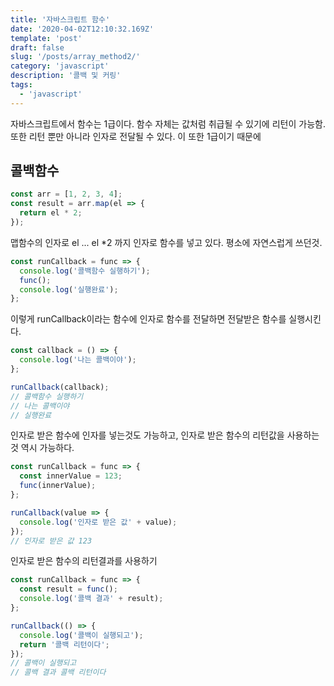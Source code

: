 ```yaml
---
title: '자바스크립트 함수'
date: '2020-04-02T12:10:32.169Z'
template: 'post'
draft: false
slug: '/posts/array_method2/'
category: 'javascript'
description: '콜백 및 커링'
tags:
  - 'javascript'
---
```


자바스크립트에서 함수는 1급이다. 함수 자체는 값처럼 취급될 수 있기에 리턴이 가능함. 또한 리턴 뿐만 아니라 인자로 전달될 수 있다. 이 또한 1급이기 때문에

## 콜백함수

```js
const arr = [1, 2, 3, 4];
const result = arr.map(el => {
  return el * 2;
});
```

맵함수의 인자로 el ... el \*2 까지 인자로 함수를 넣고 있다. 평소에 자연스럽게 쓰던것.

```js
const runCallback = func => {
  console.log('콜백함수 실행하기');
  func();
  console.log('실행완료');
};
```

이렇게 runCallback이라는 함수에 인자로 함수를 전달하면 전달받은 함수를 실행시킨다.

```js
const callback = () => {
  console.log('나는 콜백이야');
};

runCallback(callback);
// 콜백함수 실행하기
// 나는 콜백이야
// 실행완료
```

인자로 받은 함수에 인자를 넣는것도 가능하고, 인자로 받은 함수의 리턴값을 사용하는것 역시 가능하다.

```js
const runCallback = func => {
  const innerValue = 123;
  func(innerValue);
};

runCallback(value => {
  console.log('인자로 받은 값' + value);
});
// 인자로 받은 값 123
```

인자로 받은 함수의 리턴결과를 사용하기

```js
const runCallback = func => {
  const result = func();
  console.log('콜백 결과' + result);
};

runCallback(() => {
  console.log('콜백이 실행되고');
  return '콜백 리턴이다';
});
// 콜백이 실행되고
// 콜백 결과 콜백 리턴이다
```
